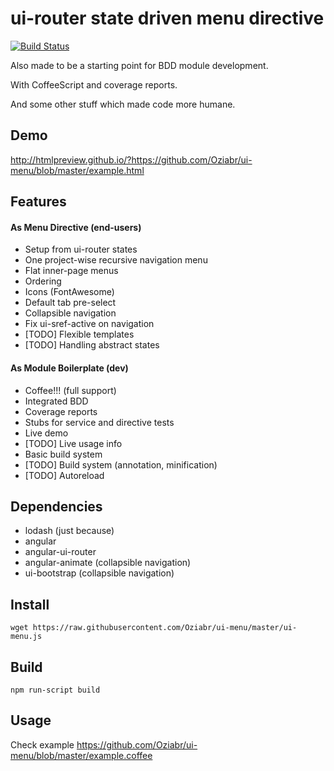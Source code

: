 # ui-router state driven menu directive

[![Build Status](https://travis-ci.org/Oziabr/ui-menu.svg?branch=master)](https://travis-ci.org/Oziabr/ui-menu)

Also made to be a starting point for BDD module development.

With CoffeeScript and coverage reports.

And some other stuff which made code more humane.

## Demo

http://htmlpreview.github.io/?https://github.com/Oziabr/ui-menu/blob/master/example.html

## Features

#### As Menu Directive (end-users)

- Setup from ui-router states
- One project-wise recursive navigation menu
- Flat inner-page menus
- Ordering
- Icons (FontAwesome)
- Default tab pre-select
- Collapsible navigation
- Fix ui-sref-active on navigation
- [TODO] Flexible templates
- [TODO] Handling abstract states

#### As Module Boilerplate (dev)

- Coffee!!! (full support)
- Integrated BDD
- Coverage reports
- Stubs for service and directive tests
- Live demo
- [TODO] Live usage info
- Basic build system
- [TODO] Build system (annotation, minification)
- [TODO] Autoreload

## Dependencies

- lodash (just because)
- angular
- angular-ui-router
- angular-animate (collapsible navigation)
- ui-bootstrap    (collapsible navigation)


## Install

```wget https://raw.githubusercontent.com/Oziabr/ui-menu/master/ui-menu.js```

## Build

```npm run-script build```

## Usage

Check example https://github.com/Oziabr/ui-menu/blob/master/example.coffee
